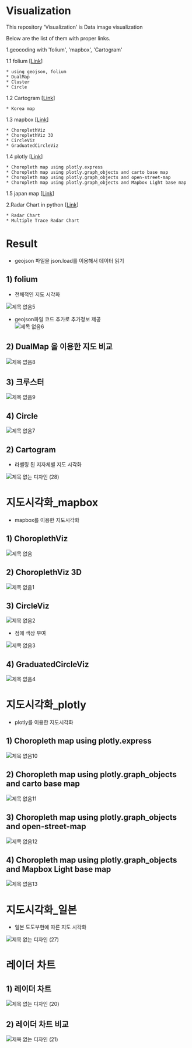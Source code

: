 # Visualization
This repository 'Visualization' is Data image visualization

Below are the list of them with proper links.

1.geocoding with 'folium', 'mapbox', 'Cartogram'

  1.1 folium [[Link](https://github.com/mjs1995/Visualization/blob/main/%5B%EC%8B%9C%EA%B0%81%ED%99%94%5D%20%EC%A7%80%EB%8F%84%EC%8B%9C%EA%B0%81%ED%99%94_folium.ipynb)]
    
    * using geojson, folium
    * DualMap
    * Cluster 
    * Circle
  
  1.2 Cartogram [[Link](https://github.com/mjs1995/Visualization/blob/main/%5B%EC%8B%9C%EA%B0%81%ED%99%94%5D%20%EC%A7%80%EB%8F%84%EC%8B%9C%EA%B0%81%ED%99%94_Cartogram.ipynb)]
    
    * Korea map
 
 1.3 mapbox [[Link](https://github.com/mjs1995/Visualization/blob/main/%5B%EC%8B%9C%EA%B0%81%ED%99%94%5D%20%EC%A7%80%EB%8F%84%EC%8B%9C%EA%B0%81%ED%99%94_mapbox.ipynb)]
    
    * ChoroplethViz
    * ChoroplethViz 3D
    * CircleViz
    * GraduatedCircleViz
  
  1.4 plotly [[Link](https://github.com/mjs1995/Visualization/blob/main/%5B%EC%8B%9C%EA%B0%81%ED%99%94%5D%20%EC%A7%80%EB%8F%84%EC%8B%9C%EA%B0%81%ED%99%94_plotly.ipynb)]
    
    * Choropleth map using plotly.express
    * Choropleth map using plotly.graph_objects and carto base map
    * Choropleth map using plotly.graph_objects and open-street-map
    * Choropleth map using plotly.graph_objects and Mapbox Light base map

  1.5 japan map [[Link](https://github.com/mjs1995/Visualization/blob/main/%5B%EC%8B%9C%EA%B0%81%ED%99%94%5D%20%EC%A7%80%EB%8F%84%EC%8B%9C%EA%B0%81%ED%99%94_%EC%9D%BC%EB%B3%B8.ipynb)]

2.Radar Chart in python [[Link](https://github.com/mjs1995/Visualization/blob/main/%5B%EC%8B%9C%EA%B0%81%ED%99%94%5D%20%EB%A0%88%EC%9D%B4%EB%8D%94%EC%B0%A8%ED%8A%B8.ipynb)]
  
    * Radar Chart 
    * Multiple Trace Radar Chart
 
# Result
- geojson 파일을 json.load를 이용해서 데이터 읽기

## 1) folium
- 전체적인 지도 시각화

![제목 없음5](https://user-images.githubusercontent.com/47103479/104314671-1c2c2600-551d-11eb-95a8-3e8c1aa25ecc.png)
- geojson파일 코드 추가로 추가정보 제공  
![제목 없음6](https://user-images.githubusercontent.com/47103479/104314676-1d5d5300-551d-11eb-927c-4e52e735f91c.png)

## 2) DualMap 을 이용한 지도 비교 
![제목 없음8](https://user-images.githubusercontent.com/47103479/104314677-1df5e980-551d-11eb-82eb-907286b53c44.png)

## 3) 크루스터
![제목 없음9](https://user-images.githubusercontent.com/47103479/104314678-1e8e8000-551d-11eb-8e78-ff50e2d47ff0.png)

## 4) Circle
![제목 없음7](https://user-images.githubusercontent.com/47103479/104314679-1e8e8000-551d-11eb-853f-71e29f10aeb2.png)

## 2) Cartogram 
- 라벨링 된 지자체별 지도 시각화

![제목 없는 디자인 (28)](https://user-images.githubusercontent.com/47103479/104179332-02241200-544f-11eb-8f92-2dcbeab27490.png)

# 지도시각화_mapbox
- mapbox를 이용한 지도시각화

## 1) ChoroplethViz
![제목 없음](https://user-images.githubusercontent.com/47103479/104314069-3dd8dd80-551c-11eb-9aac-d94f207f0cc2.png)

## 2) ChoroplethViz 3D
![제목 없음1](https://user-images.githubusercontent.com/47103479/104314071-3f0a0a80-551c-11eb-9fe2-9c278929d34b.png)

## 3) CircleViz
![제목 없음2](https://user-images.githubusercontent.com/47103479/104314072-3f0a0a80-551c-11eb-80b7-5c5e2e00ad21.png)

- 점에 색상 부여

![제목 없음3](https://user-images.githubusercontent.com/47103479/104314074-3fa2a100-551c-11eb-8904-878ebe533679.png)

## 4) GraduatedCircleViz
![제목 없음4](https://user-images.githubusercontent.com/47103479/104314076-403b3780-551c-11eb-83be-b9cb53a37c11.png)

# 지도시각화_plotly
- plotly를 이용한 지도시각화

## 1) Choropleth map using plotly.express
![제목 없음10](https://user-images.githubusercontent.com/47103479/104400854-6e5d5d80-5596-11eb-8465-d121aaccc234.png)

## 2) Choropleth map using plotly.graph_objects and carto base map
![제목 없음11](https://user-images.githubusercontent.com/47103479/104400857-6f8e8a80-5596-11eb-9395-55204e2e9b7f.png)

## 3) Choropleth map using plotly.graph_objects and open-street-map
![제목 없음12](https://user-images.githubusercontent.com/47103479/104400858-6f8e8a80-5596-11eb-9834-02cfb220a936.png)

## 4) Choropleth map using plotly.graph_objects and Mapbox Light base map
![제목 없음13](https://user-images.githubusercontent.com/47103479/104400860-70272100-5596-11eb-8cd2-0c9254ce9361.png)


# 지도시각화_일본
- 일본 도도부현에 따른 지도 시각화

![제목 없는 디자인 (27)](https://user-images.githubusercontent.com/47103479/104178834-4bc02d00-544e-11eb-9304-d7406bff8418.png)


# 레이더 차트
## 1) 레이더 차트 

![제목 없는 디자인 (20)](https://user-images.githubusercontent.com/47103479/104157367-59fe5100-542e-11eb-94b4-95b2082b1b3f.png)

## 2) 레이더 차트 비교
![제목 없는 디자인 (21)](https://user-images.githubusercontent.com/47103479/104157368-5b2f7e00-542e-11eb-97ad-383441fe8c33.png)

